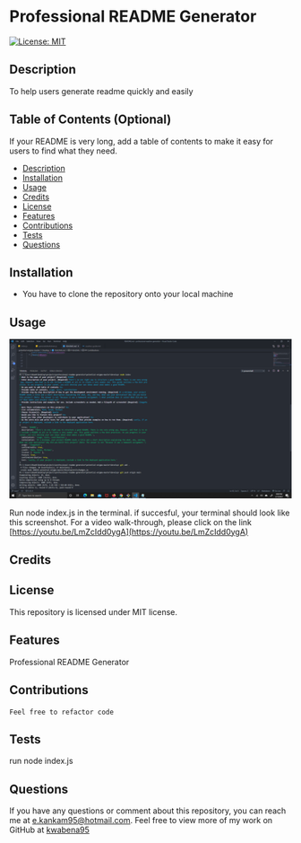 
  # Professional README Generator

  [![License: MIT](https://img.shields.io/badge/License-MIT-yellow.svg)](https://opensource.org/licenses/MIT)

  ## Description
   To help users generate readme quickly and easily
    
  ## Table of Contents (Optional)
  If your README is very long, add a table of contents to make it easy for users to find what they need.
  * [Description](#description)
  * [Installation](#installation)
  * [Usage](#usage)
  * [Credits](#credits)
  * [License](#license)
  * [Features](#features)
  * [Contributions](#contributions)
  * [Tests](#tests)
  * [Questions](#questions)
 

   
    
  ## Installation
  * You have to clone the repository onto your local machine
    
  ## Usage
  ![./image/Screenshot.png](./image/Screenshot.png)

  Run node index.js in the terminal. if succesful, your terminal should look like this screenshot.
  For a video walk-through, please click on the link [https://youtu.be/LmZcIdd0ygA](https://youtu.be/LmZcIdd0ygA)
  
  ## Credits
  

  
  ## License
  This repository is licensed under MIT license.
  
    
  ## Features
  Professional README Generator
    
  ## Contributions
    Feel free to refactor code
    
  ## Tests
  run node index.js

  ## Questions
  If you have any questions or comment about this repository, you can reach me at [e.kankam95@hotmail.com](mailto:e.kankam95@hotmail.com).
  Feel free to view more of my work on GitHub at [kwabena95](https://github.com/kwabena95)
  